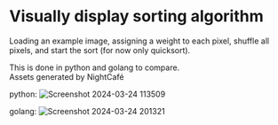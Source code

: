 # Visually display sorting algorithm

Loading an example image, assigning a weight to each pixel, shuffle all pixels, and start the sort (for now only quicksort).
&nbsp;

This is done in python and golang to compare.  
Assets generated by NightCafé
&nbsp;

python: ![Screenshot 2024-03-24 113509](https://github.com/KrustyLeBot/display-sorting-algorithm/assets/37580288/47fddc1d-9420-45bb-b111-28aedbbe2c0c)
&nbsp;

golang:
![Screenshot 2024-03-24 201321](https://github.com/KrustyLeBot/display-sorting-algorithm/assets/37580288/e04120eb-a935-4457-aa21-964e46c7851d)
